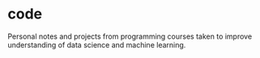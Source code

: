 # code

Personal notes and projects from programming courses taken to improve understanding of data science and machine learning.
